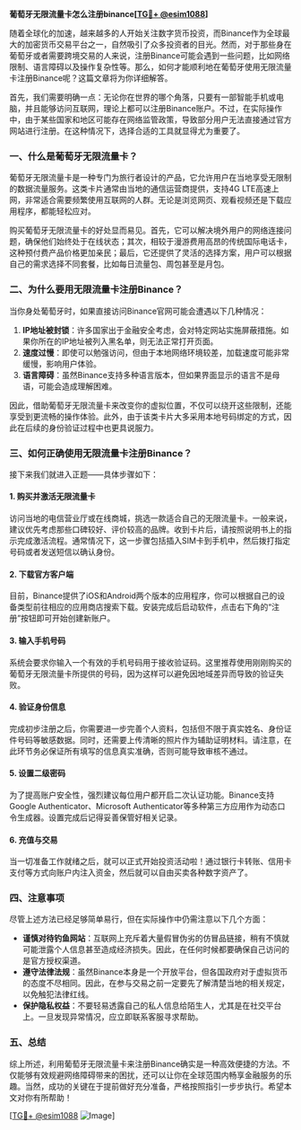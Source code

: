 **葡萄牙无限流量卡怎么注册binance[[TG💪+ @esim1088](https://t.me/s/esim1088)]**

随着全球化的加速，越来越多的人开始关注数字货币投资，而Binance作为全球最大的加密货币交易平台之一，自然吸引了众多投资者的目光。然而，对于那些身在葡萄牙或者需要跨境交易的人来说，注册Binance可能会遇到一些问题，比如网络限制、语言障碍以及操作复杂性等。那么，如何才能顺利地在葡萄牙使用无限流量卡注册Binance呢？这篇文章将为你详细解答。

首先，我们需要明确一点：无论你在世界的哪个角落，只要有一部智能手机或电脑，并且能够访问互联网，理论上都可以注册Binance账户。不过，在实际操作中，由于某些国家和地区可能存在网络监管政策，导致部分用户无法直接通过官方网站进行注册。在这种情况下，选择合适的工具就显得尤为重要了。

### 一、什么是葡萄牙无限流量卡？

葡萄牙无限流量卡是一种专门为旅行者设计的产品，它允许用户在当地享受无限制的数据流量服务。这类卡片通常由当地的通信运营商提供，支持4G LTE高速上网，非常适合需要频繁使用互联网的人群。无论是浏览网页、观看视频还是下载应用程序，都能轻松应对。

购买葡萄牙无限流量卡的好处显而易见。首先，它可以解决境外用户的网络连接问题，确保他们始终处于在线状态；其次，相较于漫游费用高昂的传统国际电话卡，这种预付费产品价格更加亲民；最后，它还提供了灵活的选择方案，用户可以根据自己的需求选择不同套餐，比如每日流量包、周包甚至是月包。

### 二、为什么要用无限流量卡注册Binance？

当你身处葡萄牙时，如果直接访问Binance官网可能会遭遇以下几种情况：

1. **IP地址被封锁**：许多国家出于金融安全考虑，会对特定网站实施屏蔽措施。如果你所在的IP地址被列入黑名单，则无法正常打开页面。
2. **速度过慢**：即使可以勉强访问，但由于本地网络环境较差，加载速度可能非常缓慢，影响用户体验。
3. **语言障碍**：虽然Binance支持多种语言版本，但如果界面显示的语言不是母语，可能会造成理解困难。

因此，借助葡萄牙无限流量卡来改变你的虚拟位置，不仅可以绕开这些限制，还能享受到更流畅的操作体验。此外，由于该类卡片大多采用本地号码绑定的方式，因此在后续的身份验证过程中也更具说服力。

### 三、如何正确使用无限流量卡注册Binance？

接下来我们就进入正题——具体步骤如下：

#### 1. 购买并激活无限流量卡

访问当地的电信营业厅或在线商城，挑选一款适合自己的无限流量卡。一般来说，建议优先考虑那些口碑较好、评价较高的品牌。收到卡片后，请按照说明书上的指示完成激活流程。通常情况下，这一步骤包括插入SIM卡到手机中，然后拨打指定号码或者发送短信以确认身份。

#### 2. 下载官方客户端

目前，Binance提供了iOS和Android两个版本的应用程序，你可以根据自己的设备类型前往相应的应用商店搜索下载。安装完成后启动软件，点击右下角的“注册”按钮即可开始创建新账户。

#### 3. 输入手机号码

系统会要求你输入一个有效的手机号码用于接收验证码。这里推荐使用刚刚购买的葡萄牙无限流量卡所提供的号码，因为这样可以避免因地域差异而导致的验证失败。

#### 4. 验证身份信息

完成初步注册之后，你需要进一步完善个人资料，包括但不限于真实姓名、身份证件号码等敏感数据。同时，还需要上传清晰的照片作为辅助证明材料。请注意，在此环节务必保证所有填写的信息真实准确，否则可能导致审核不通过。

#### 5. 设置二级密码

为了提高账户安全性，强烈建议每位用户都开启二次认证功能。Binance支持Google Authenticator、Microsoft Authenticator等多种第三方应用作为动态口令生成器。设置完成后记得妥善保管好相关记录。

#### 6. 充值与交易

当一切准备工作就绪之后，就可以正式开始投资活动啦！通过银行卡转账、信用卡支付等方式向账户内注入资金，然后就可以自由买卖各种数字资产了。

### 四、注意事项

尽管上述方法已经足够简单易行，但在实际操作中仍需注意以下几个方面：

- **谨慎对待钓鱼网站**：互联网上充斥着大量假冒伪劣的仿冒品链接，稍有不慎就可能泄露个人信息甚至造成经济损失。因此，在任何时候都要确保自己访问的是官方授权渠道。
- **遵守法律法规**：虽然Binance本身是一个开放平台，但各国政府对于虚拟货币的态度不尽相同。因此，在参与交易之前一定要先了解清楚当地的相关规定，以免触犯法律红线。
- **保护隐私权益**：不要轻易透露自己的私人信息给陌生人，尤其是在社交平台上。一旦发现异常情况，应立即联系客服寻求帮助。

### 五、总结

综上所述，利用葡萄牙无限流量卡来注册Binance确实是一种高效便捷的方法。不仅能够有效规避网络障碍带来的困扰，还可以让你在全球范围内畅享金融服务的乐趣。当然，成功的关键在于提前做好充分准备，严格按照指引一步步执行。希望本文对你有所帮助！

[[TG💪+ @esim1088](https://t.me/s/esim1088) ![Image](https://i.postimg.cc/4NQfJmqS/Snipaste-2025-05-13-00-14-12.png)]
